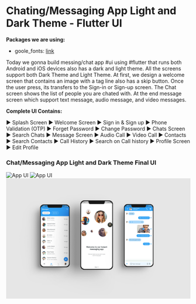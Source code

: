 # Chating/Messaging App Light and Dark Theme - Flutter UI

<!-- ## [Watch it on YouTube](https://youtu.be/uiJF-ShOLyo)

## [Complete Source Code (Patreon only)](https://bit.ly/3n5mdwS) -->

**Packages we are using:**

- goole_fonts: [link](https://pub.dev/packages/google_fonts)

Today we gonna build messing/chat app #ui using #flutter that runs both Android and iOS devices also has a dark and light theme. All the screens support both Dark Theme and Light Theme. At first, we design a welcome screen that contains an image with a tag line also has a skip button. Once the user press, its transfers to the Sign-in or Sign-up screen. The Chat screen shows the list of people you are chated with. At the end message screen which support text message, audio message, and video messages.

**Complete UI Contains:**

► Splash Screen
► Welcome Screen
► Sign in & Sign up
► Phone Validation (OTP)
► Forget Password
► Change Password
► Chats Screen
► Search Chats
► Message Screen
► Audio Call
► Video Call
► Contacts
► Search Contacts
► Call History
► Search on Call history
► Profile Screen
► Edit Profile

### Chat/Messaging App Light and Dark Theme Final UI

<!-- ![Preview](/gif.gif)
![Preview](/ui_kit.gif) -->

![App UI](/uikit.png)
![App UI](/darka.png)
![App UI](/white.png)